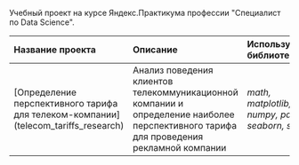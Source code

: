 Учебный проект на курсе Яндекс.Практикума профессии "Специалист по Data Science".

| Название проекта | Описание | Используемые библиотеки | 
| :---------------------- | :---------------------- | :---------------------- |
| [Определение перспективного тарифа для телеком-компании] (telecom_tariffs_research) | Анализ поведения клиентов телекоммуникационной компании и определение наиболее перспективного тарифа для проведения рекламной компании| *math, matplotlib, numpy, pandas, seaborn, scipy* |
